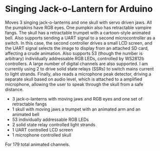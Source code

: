 # Singing Jack-o-Lantern for Arduino

Moves 3 singing jack-o-lanterns and one skull with servo driven jaws. All the pumpkins have RGB eyes. One pumpkin also has retractable vampire fangs. 
The skull has a retractable trumpet with a cartoon-style animated bell. Also supports sending a UART signal to a second microcontroller as a switch. 
In this case, the second controller drives a small LCD screen, and the UART signal selects the image to display from an attached SD card, affecting
a crude animation. Also supports 53 (though the number is arbitrary) individually addressable RGB LEDs, controlled by WS2812b controllers. A large
number of digital channels are also supported. I am currently using 2 to drive solid state relays (SSRs) to switch mains current to light strands.
Finally, also reads a microphone peak detector, driving a separate skull based on audio level, which is attached to a amplified microphone,
allowing the user to speak through the skull from a safe distance.

  - 3 jack-o-lanterns with moving jaws and RGB eyes and one set of retractable fangs
  - 1 skull with moving jaws a trumpet with an animated arm and an animated bell
  - 53 individually addressable RGB LEDs
  - 2 solid state relay controlled light strands
  - 1 UART controlled LCD screen
  - 1 microphone controlled skull
  
  For 179 total animated channels.
